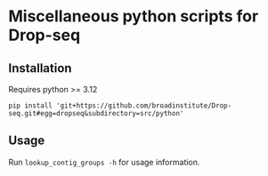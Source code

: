 # Miscellaneous python scripts for Drop-seq

## Installation

Requires python >= 3.12
```
pip install 'git+https://github.com/broadinstitute/Drop-seq.git#egg=dropseq&subdirectory=src/python'
```

## Usage

Run `lookup_contig_groups -h` for usage information.
